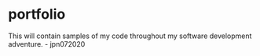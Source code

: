 # portfolio

This will contain samples of my code throughout my software development adventure. - jpn072020
